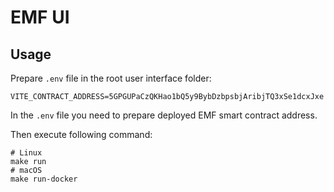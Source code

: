 # EMF UI

## Usage

Prepare `.env` file in the root user interface folder:

```
VITE_CONTRACT_ADDRESS=5GPGUPaCzQKHao1bQ5y9BybDzbpsbjAribjTQ3xSe1dcxJxe
```

In the `.env` file you need to prepare deployed EMF smart contract address.

Then execute following command:

```shell
# Linux
make run
# macOS
make run-docker
```
